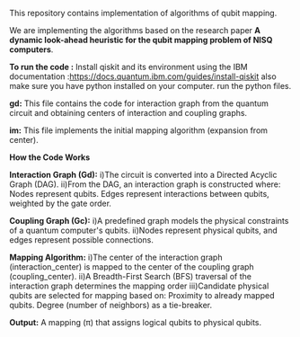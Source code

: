 This repository contains implementation of algorithms of qubit mapping.


We are implementing the algorithms based on the research paper **A dynamic look-ahead heuristic for the qubit mapping problem of NISQ computers**.

**To run the code :**
Install qiskit and its environment using the IBM documentation :https://docs.quantum.ibm.com/guides/install-qiskit
also make sure you have python installed on your computer.
run the  python files.

**gd:** This file contains the code for interaction graph from the quantum circuit and obtaining centers of interaction and coupling graphs.


**im:** This file implements the initial mapping algorithm (expansion from center).

**How the Code Works**

**Interaction Graph (Gd):**
i)The circuit is converted into a Directed Acyclic Graph (DAG).
ii)From the DAG, an interaction graph is constructed where:
  Nodes represent qubits.
  Edges represent interactions between qubits, weighted by the gate order.

**Coupling Graph (Gc):**
i)A predefined graph models the physical constraints of a quantum computer's qubits.
ii)Nodes represent physical qubits, and edges represent possible connections.

**Mapping Algorithm:**
i)The center of the interaction graph (interaction_center) is mapped to the center of the coupling graph (coupling_center).
ii)A Breadth-First Search (BFS) traversal of the interaction graph determines the mapping order
iii)Candidate physical qubits are selected for mapping based on:
   Proximity to already mapped qubits.
   Degree (number of neighbors) as a tie-breaker.

**Output:**
A mapping (π) that assigns logical qubits to physical qubits.
